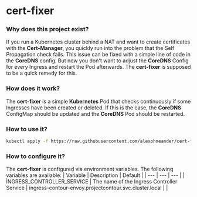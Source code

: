 # cert-fixer

### Why does this project exist?
If you run a Kubernetes cluster behind a NAT and want to create certificates with the **Cert-Manager**, you quickly run into the problem that the Self Propagation check fails. This issue can be fixed with a simple line of code in the **CoreDNS** config. But now you don't want to adjust the **CoreDNS** Config for every Ingress and restart the Pod afterwards. The **cert-fixer** is supposed to be a quick remedy for this.

### How does it work?
The **cert-fixer** is a simple **Kubernetes** Pod that checks continuously if some Ingresses have been created or deleted. If this is the case, the **CoreDNS** ConfigMap should be updated and the **CoreDNS** Pod should be restarted.

### How to use it?
```bash
kubectl apply -f https://raw.githubusercontent.com/alexohneander/cert-fixer/main/deployment/deployment.yaml
```

### How to configure it?
The **cert-fixer** is configured via environment variables. The following variables are available:
| Variable | Description | Default |
| --- | --- | --- |
| ÌNGRESS_CONTROLLER_SERVICE | The name of the Ingress Controller Service | ingress-contour-envoy.projectcontour.svc.cluster.local |
|

